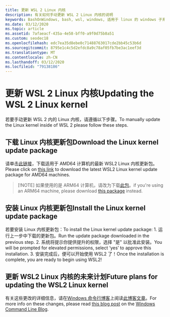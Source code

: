 ```yaml
---
title: 更新 WSL 2 Linux 内核
description: 有关如何手动更新 WSL 2 Linux 内核的说明
keywords: BashOnWindows, bash, wsl, windows, 适用于 linux 的 windows 子系统, windowssubsystem, ubuntu, wsl.conf, wslconfig
ms.date: 03/12/2020
ms.topic: article
ms.assetid: 7afaeacf-435a-4e58-bff0-a9f0d75b8a51
ms.custom: seodec18
ms.openlocfilehash: edc7ea35d8ebe0c71488763017cde2bb45c53b6d
ms.sourcegitcommit: 8795e1c4c5d2efdc8a9c78af05fb7be3ac1eef3d
ms.translationtype: MT
ms.contentlocale: zh-CN
ms.lasthandoff: 03/12/2020
ms.locfileid: "79138186"
---
```

# <a name="updating-the-wsl-2-linux-kernel"></a><span data-ttu-id="787c2-104">更新 WSL 2 Linux 内核</span><span class="sxs-lookup"><span data-stu-id="787c2-104">Updating the WSL 2 Linux kernel</span></span>

<span data-ttu-id="787c2-105">若要手动更新 WSL 2 内的 Linux 内核，请遵循以下步骤。</span><span class="sxs-lookup"><span data-stu-id="787c2-105">To manually update the Linux kernel inside of WSL 2 please follow these steps.</span></span> 

## <a name="download-the-linux-kernel-update-package"></a><span data-ttu-id="787c2-106">下载 Linux 内核更新包</span><span class="sxs-lookup"><span data-stu-id="787c2-106">Download the Linux kernel update package</span></span>

<span data-ttu-id="787c2-107">请单击[此链接](https://wslstorestorage.blob.core.windows.net/wslblob/wsl_update_x64.msi)，下载适用于 AMD64 计算机的最新 WSL2 Linux 内核更新包。</span><span class="sxs-lookup"><span data-stu-id="787c2-107">Please click on [this link](https://wslstorestorage.blob.core.windows.net/wslblob/wsl_update_x64.msi) to download the latest WSL2 Linux kernel update package for AMD64 machines.</span></span>

> [!NOTE] <span data-ttu-id="787c2-108">如果使用的是 ARM64 计算机，请改为下载[此包](https://wslstorestorage.blob.core.windows.net/wslblob/wsl_update_arm64.msi)。</span><span class="sxs-lookup"><span data-stu-id="787c2-108">if you're using an ARM64 machine, please download [this package](https://wslstorestorage.blob.core.windows.net/wslblob/wsl_update_arm64.msi) instead.</span></span>

## <a name="install-the-linux-kernel-update-package"></a><span data-ttu-id="787c2-109">安装 Linux 内核更新包</span><span class="sxs-lookup"><span data-stu-id="787c2-109">Install the Linux kernel update package</span></span>

<span data-ttu-id="787c2-110">若要安装 Linux 内核更新包：</span><span class="sxs-lookup"><span data-stu-id="787c2-110">To install the Linux kernel update package:</span></span>
    1. <span data-ttu-id="787c2-111">运行上一步中下载的更新包。</span><span class="sxs-lookup"><span data-stu-id="787c2-111">Run the update package downloaded in the previous step.</span></span>
    2. <span data-ttu-id="787c2-112">系统将提示你提供提升的权限，选择 "是" 以批准此安装。</span><span class="sxs-lookup"><span data-stu-id="787c2-112">You will be prompted for elevated permissions, select ‘yes’ to approve this installation.</span></span>
    3. <span data-ttu-id="787c2-113">安装完成后，便可以开始使用 WSL2 了！</span><span class="sxs-lookup"><span data-stu-id="787c2-113">Once the installation is complete, you are ready to begin using WSL2!</span></span>

## <a name="future-plans-for-updating-the-wsl2-linux-kernel"></a><span data-ttu-id="787c2-114">更新 WSL2 Linux 内核的未来计划</span><span class="sxs-lookup"><span data-stu-id="787c2-114">Future plans for updating the WSL2 Linux kernel</span></span>

<span data-ttu-id="787c2-115">有关这些更改的详细信息，请在[Windows 命令行博客](https://aka.ms/cliblog)上阅读[此博客文章](https://devblogs.microsoft.com/commandline/wsl2-will-be-generally-available-in-windows-10-version-2004)。</span><span class="sxs-lookup"><span data-stu-id="787c2-115">For more info on these changes, please read [this blog post](https://devblogs.microsoft.com/commandline/wsl2-will-be-generally-available-in-windows-10-version-2004) on the [Windows Command Line Blog](https://aka.ms/cliblog).</span></span>